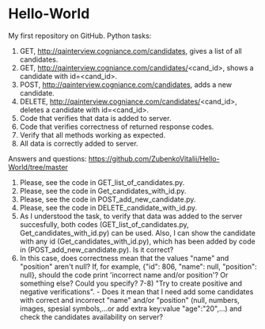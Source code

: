 Hello-World
===========

My first repository on GitHub.
Python tasks:
1) GET, http://qainterview.cogniance.com/candidates, gives a list of all candidates. 
2) GET, http://qainterview.cogniance.com/candidates/<cand_id>, shows a candidate with id=<cand_id>. 
3) POST, http://qainterview.cogniance.com/candidates, adds a new candidate. 
4) DELETE, http://qainterview.cogniance.com/candidates/<cand_id>, deletes a candidate with id=<cand_id>. 
5) Code that verifies that data is added to server.
6) Code that verifies correctness of returned response codes.
7) Verify that all methods working as expected.
8) All data is correctly added to server.

Answers and questions:
https://github.com/ZubenkoVitalii/Hello-World/tree/master
1) Please, see the code in GET_list_of_candidates.py.
2) Please, see the code in Get_candidates_with_id.py.
3) Please, see the code in POST_add_new_candidate.py.
4) Please, see the code in DELETE_candidate_with_id.py.
5) As I understood the task, to verify that data was added to the server succesfully, both codes (GET_list_of_candidates.py, Get_candidates_with_id.py) can be used. Also, I can show the candidate with any id (Get_candidates_with_id.py), which has been added by code in (POST_add_new_candidate.py). Is it correct?
6) In this case, does correctness mean that the values "name" and "position" aren't null? 
If, for example, {"id": 806, "name": null, "position": null}, should the code print 'incorrect name and/or position'? Or something else? Could you specify?
7-8) "Try to create positive and negative verifications". - Does it mean that I need add some candidates with correct and incorrect "name" and/or "position" (null, numbers, images, spesial symbols,...or add extra key:value "age":"20",...) and check the candidates availability on server?
